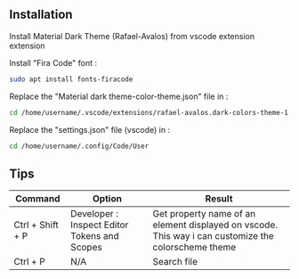 ## Installation
Install Material Dark Theme (Rafael-Avalos) from vscode extension extension

Install "Fira Code" font  :
```sh
sudo apt install fonts-firacode
```

Replace the "Material dark theme-color-theme.json" file in :
```sh
cd /home/username/.vscode/extensions/rafael-avalos.dark-colors-theme-1.1.2/themes
```

Replace the "settings.json" file (vscode) in :
```sh
cd /home/username/.config/Code/User
```

## Tips
| Command | Option | Result |
| ------ | ------ | ------ |
| Ctrl + Shift + P | Developer : Inspect Editor Tokens and Scopes | Get property name of an element displayed on vscode. This way i can customize the colorscheme theme
| Ctrl + P | N/A | Search file |